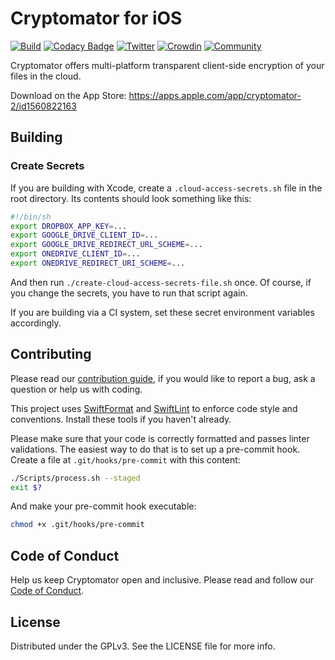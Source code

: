 # Cryptomator for iOS

[![Build](https://github.com/cryptomator/ios/actions/workflows/build.yml/badge.svg)](https://github.com/cryptomator/ios/actions/workflows/build.yml)
[![Codacy Badge](https://app.codacy.com/project/badge/Grade/efc080db52a5449fac50ffde8d8fd6bc)](https://www.codacy.com/gh/cryptomator/ios/dashboard)
[![Twitter](https://img.shields.io/badge/twitter-@Cryptomator-blue.svg?style=flat)](http://twitter.com/Cryptomator)
[![Crowdin](https://badges.crowdin.net/cryptomator/localized.svg)](https://translate.cryptomator.org/)
[![Community](https://img.shields.io/badge/help-Community-orange.svg)](https://community.cryptomator.org)

Cryptomator offers multi-platform transparent client-side encryption of your files in the cloud.

Download on the App Store: https://apps.apple.com/app/cryptomator-2/id1560822163

## Building

### Create Secrets

If you are building with Xcode, create a `.cloud-access-secrets.sh` file in the root directory. Its contents should look something like this:

```sh
#!/bin/sh
export DROPBOX_APP_KEY=...
export GOOGLE_DRIVE_CLIENT_ID=...
export GOOGLE_DRIVE_REDIRECT_URL_SCHEME=...
export ONEDRIVE_CLIENT_ID=...
export ONEDRIVE_REDIRECT_URI_SCHEME=...
```

And then run `./create-cloud-access-secrets-file.sh` once. Of course, if you change the secrets, you have to run that script again.

If you are building via a CI system, set these secret environment variables accordingly.

## Contributing

Please read our [contribution guide](.github/CONTRIBUTING.md), if you would like to report a bug, ask a question or help us with coding.

This project uses [SwiftFormat](https://github.com/nicklockwood/SwiftFormat) and [SwiftLint](https://github.com/realm/SwiftLint) to enforce code style and conventions. Install these tools if you haven't already.

Please make sure that your code is correctly formatted and passes linter validations. The easiest way to do that is to set up a pre-commit hook. Create a file at `.git/hooks/pre-commit` with this content:

```sh
./Scripts/process.sh --staged
exit $?
```

And make your pre-commit hook executable:

```sh
chmod +x .git/hooks/pre-commit
```

## Code of Conduct

Help us keep Cryptomator open and inclusive. Please read and follow our [Code of Conduct](.github/CODE_OF_CONDUCT.md).

## License

Distributed under the GPLv3. See the LICENSE file for more info.
